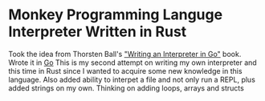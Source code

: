 # Monkey Programming Languge Interpreter Written in Rust
Took the idea from Thorsten Ball's ["Writing an Interpreter in Go"](https://interpreterbook.com/) book. Wrote it in [Go](https://github.com/MaxIvanyshen/monkey-interpreter/) This is my second attempt on writing my own interpreter and this time in Rust since I wanted to acquire some new knowledge in this language. Also added ability to interpet a file and not only run a REPL, plus added strings on my own. Thinking on adding loops, arrays and structs
